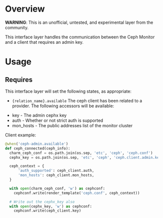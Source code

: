 # Overview

**WARNING**: This is an unofficial, untested, and experimental layer from
the community.

This interface layer handles the communication between the Ceph Monitor 
and a client that requires an admin key.

# Usage

## Requires

This interface layer will set the following states, as appropriate:

  * `{relation_name}.available` The ceph client has been related to a provider.
  The following accessors will be available:
   - key - The admin cephx key
   - auth - Whether or not strict auth is supported
   - mon_hosts - The public addresses list of the monitor cluster


Client example:

```python
@when('ceph-admin.available')
def ceph_connected(ceph_info):
  charm_ceph_conf = os.path.join(os.sep, 'etc', 'ceph', 'ceph.conf')
  cephx_key = os.path.join(os.sep, 'etc', 'ceph', 'ceph.client.admin.keyring')

  ceph_context = {
      'auth_supported': ceph_client.auth,
      'mon_hosts': ceph_client.mon_hosts,
  }

  with open(charm_ceph_conf, 'w') as cephconf:
    cephconf.write(render_template('ceph.conf', ceph_context))

  # Write out the cephx_key also
  with open(cephx_key, 'w') as cephconf:
    cephconf.write(ceph_client.key)
```
